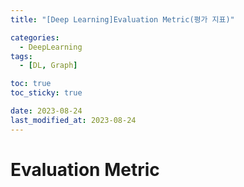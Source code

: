 ```yaml
---
title: "[Deep Learning]Evaluation Metric(평가 지표)"

categories: 
  - DeepLearning
tags:
  - [DL, Graph]

toc: true
toc_sticky: true

date: 2023-08-24
last_modified_at: 2023-08-24
---
```


# Evaluation Metric
